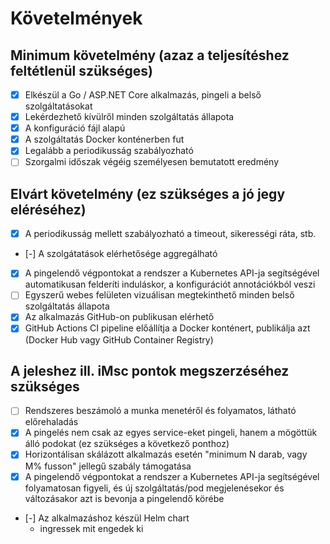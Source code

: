 # Követelmények

## Minimum követelmény (azaz a teljesítéshez feltétlenül szükséges)

- [x] Elkészül a Go / ASP.NET Core alkalmazás, pingeli a belső szolgáltatásokat
- [x] Lekérdezhető kívülről minden szolgáltatás állapota
- [x] A konfiguráció fájl alapú
- [x] A szolgáltatás Docker konténerben fut
- [x] Legalább a periodikusság szabályozható
- [ ] Szorgalmi időszak végéig személyesen bemutatott eredmény

## Elvárt követelmény (ez szükséges a jó jegy eléréséhez)

- [x] A periodikusság mellett szabályozható a timeout, sikerességi ráta, stb.
- [-] A szolgátatások elérhetősége aggregálható
- [x] A pingelendő végpontokat a rendszer a Kubernetes API-ja segítségével automatikusan felderíti induláskor, a konfigurációt annotációkból veszi
- [ ] Egyszerű webes felületen vizuálisan megtekinthető minden belső szolgáltatás állapota
- [x] Az alkalmazás GitHub-on publikusan elérhető
- [x] GitHub Actions CI pipeline előállítja a Docker konténert, publikálja azt (Docker Hub vagy GitHub Container Registry)

## A jeleshez ill. iMsc pontok megszerzéséhez szükséges

- [ ] Rendszeres beszámoló a munka menetéről és folyamatos, látható előrehaladás
- [x] A pingelés nem csak az egyes service-eket pingeli, hanem a mögöttük álló podokat (ez szükséges a következő ponthoz)
- [x] Horizontálisan skálázott alkalmazás esetén "minimum N darab, vagy M% fusson" jellegű szabály támogatása
- [x] A pingelendő végpontokat a rendszer a Kubernetes API-ja segítségével folyamatosan figyeli, és új szolgáltatás/pod megjelenésekor és változásakor azt is bevonja a pingelendő körébe
- [-] Az alkalmazáshoz készül Helm chart
    - ingressek mit engedek ki
